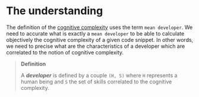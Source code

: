 # The understanding

The definition of the [cognitive complexity](./cognitive-complexity.md) uses the term `mean developer`. We need to accurate what is exactly a `mean developer` to be able to calculate objectively the cognitive complexity of a given code snippet. In other words, we need to precise what are the characteristics of a developer which are correlated to the notion of cognitive complexity.

> **Definition**
> 
> A ***developer*** is defined by a couple `(H, S)` where `H` represents a human being and `S` the set of skills correlated to the cognitive complexity.


